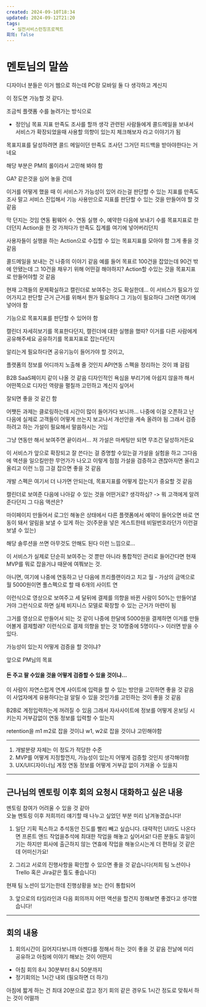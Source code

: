 ```yaml
---
created: 2024-09-10T18:34
updated: 2024-09-12T21:20
tags:
  - 실전서비스런칭프로젝트
회의: false
---
```

# 멘토님의 말씀
디자이너 분들은 이거 웹으로 하는데 PC랑 모바일 둘 다 생각하고 계신지

이 정도면 가능할 것 같다. 

조금씩 플랫폼 수를 늘려가는 방식으로

- 정인님 목표 지표
만족도 조사를 할까 생각
관련된 사람들에게 콜드메일을 보내서 서비스가 확장되었을때 사용할 의향이 있는지 체크해보자 라고 이야기가 됨

목표지표를 달성하려면 콜드 메일이던 만족도 조사던 그거던 피드백을 받아야한다는 거네요 

해당 부분은 PM의 롤이라서 고민해 봐야 함 

GA? 같은것을 심어 놓을 건데 

이거를 어떻게 했을 때 이 서비스가 가능성이 있어 라는걸 판단할 수 있는 지표를 만족도 조사 말고 서비스 진입해서 기능 사용만으로 지표를 판단할 수 있는 것을 만들어야 할 것 같음

막 던지는 것임
연동 펌웨어 수. 연동 실행 수, 예약한 다음에 보내기 수를 목표지표로 한더던지 
Action을 한 것 가져다가 만족도 집계를 여기에 넣어버리던지

사용자들이 실행을 하는 Action으로 수집할 수 있는 목표지표를 모아야 함 그게 좋을 것 같음

콜드메일을 보내는 건 나중의 이야기 같음 예를 들어 목표르 100건을 잡았는데 90건 밖에 안됐는데 그 10건을 채우기 위해 어떤걸 해야하지? Action할 수있는 것을 목표지표로 만들어야할 것 같음

현재 고객들의 문제확실하고 캘린더로 보여주는 것도 확실한데... 
이 서비스가 필요가 있어가지고 판단할 근거
근거를 위해서 뭔가 필요하다 그 기능이 필요하다 그러면 여기에 넣어야 함

기능으로 목표지표를 판단할 수 있어야 함

캘린더 자세히보기를 목표한다던지, 캘린더에 대한 실행을 했따? 이거를 다른 사람에게 공유해주세요 공유하기를 목표지표로 잡는다던지

알리는게 필요하다면 공유기능이 들어가야 할 것이고, 

플랫폼의 정보를 어디까지 노출해 줄 것인지
API연동 스펙을 정리하는 것이 꽤 걸림

B2B SaaS페이지 같이 나올 것 같음
디자인적인 욕심을 부리기에 아쉽지 않을까 해서 
어떤쪽으로 디자인 역량을 펼칠까 고민하고 계신지 싶어서

잘되면 좋을 것 같긴 함

어쨋든 과제는 
클로링하는데 시간이 많이 들어가다 보니까... 
나중에 이걸 오픈하고 난 다음에 실제로 고객들이 어떻게 쓰는지 보고나서 개선안을 계속 올려야 됨 그래서 검증하려고 하는 가설이 필요해서 말씀하시는 거임

그냥 연동만 해서 보여주면 끝이라서... 저 가설은 마케팅만 되면 무조건 달성하거든요

이 서비스가 앞으로 확장되고 잘 쓴다는 걸 증명할 수있는걸 가설을 실험을 하고 
그다음에 액션을 일으킬만한 무언가가 나오고 이렇게 점점 가설을 검증하고 괜찮아지면 올리고 올리고 이런 느낌 그걸 잡으면 좋을 것 같음

개발 스펙은 여기서 더 나가면 안되는데, 목표지표를 어떻게 잡는지가 중요할 것 같음

캘린더로 보여준 다음에 나아갈 수 있는 것을 어떤거로? 생각하심? -> 뭐 고객에게 알려준다던지 그 다음 액션은?

마이페이지 만들어서 로그인 해놓은 상태에서 다른 플랫폼에서 예약이 들어오면 바로 연동이 돼서 알림을 보낼 수 있게 하는 것(주문을 넣은 게스트한테 비밀번호라던가 이런걸 보낼 수 있는)

해당 솔루션을 쓰면 아무것도 안해도 된다 이런 느낌으로... 

이 서비스가 실제로 단순히 보여주는 것 뿐만 아니라 통합적인 관리로 들어간다면 현재 MVP를 뭐로 잡을거냐 때문에 여쭤보는 것.

아니면, 
여기에 나중에 연동하고 난 다음에 프리플랜이라고 치고 
월 - 가상의 금액으로 월 5000원이면 풀스펙으로 할 때 6개의 사이트 연

이런식으로 영상으로 보여주고 세 달뒤에 결제를 의향을 바뀐 사람이 50%는 만들어낼거야 그런식으로 하면 실제 비지니스 모델로 확장할 수 있는 근거가 마련이 됨

그거를 영상으로 만들어서 되는 것 같이
나중에 한달에 5000원을 결제하면 이거를 만들어볼게 결제할래? 이런식으로 결제 의향을 받는 것 10명중에 5명이다-> 이러면 받을 수 있다.

가능성이 있는지 어떻게 검증을 할 것이냐?

앞으로 PM님의 목표
#### 돈 주고 팔 수있을 것을 어떻게 검증할 수 있을 것이냐...
이 사람이 자연스럽게 연계 사이트에 입력을 할 수 있는 방안을 고민하면 좋을 것 같음
이 사업자에게 유용하다는걸 알릴 수 있을 것인가를 고민하는 것이 좋을 것 같음

B2B로 계정입력하는게 꺼려질 수 있음 그래서 자사사이트에 정보를 어떻게 온보딩 시키는지 거부감없이 연동 정보를 입력할 수 있는지

retention을 m1 m2로 잡을 것이냐 w1, w2로 잡을 것이냐 고민해야함

---

1. 개발분량 자체는 이 정도가 적당한 수준
2. MVP를 어떻게 지정할껀지, 가능성이 있는지 어떻게 검증할 것인지 생각해야함
3. UX/UI디자이너님 계정 연동 정보를 어떻게 거부감 없이 가져올 수 있을지
---
## 근나님의 멘토링 이후 회의 요청시 대화하고 싶은 내용
멘토링 참여가 어려울 수 있을 것 같아  
오늘 멘토링 이후 저희끼리 얘기할 때 나누고 싶었던 부분 미리 남겨놓겠습니다!  

1. 일단 기획 픽스하고 추석동안 진도를 빨리 빼고 싶습니다. 대략적인 UI라도 나온다면 프론트 엔드 작업을추석에 최대한 작업을 해놓고 싶어서요! 다른 분들도 휴일이기는 하지만 회사에 출근하지 않는 연휴에 작업을 해놓으시는게 더 편하실 것 같은데 어떠신가요!

1. 그리고 서로의 진행사항을 확인할 수 있으면 좋을 것 같습니다(저희 팀 노션이나 Trello 혹은 Jira같은 툴도 좋습니다)

현재 팀 노션이 있기는한데 진행상황을 보는 칸이 통합되어 

3. 앞으로의 타임라인과 다음 회의까지 어떤 액션을 할건지 정해보면 좋겠다고 생각했습니다!
---
## 회의 내용
1. 회의시간이 길어지다보니까 아젠다를 정해서 하는 것이 좋을 것 같음
   전날에 미리 공유하고 아침에 이야기 해보는 것이 어떤지
- 아침 회의 8시 30분부터 8시 50분까지
- 정기회의는 1시간 내외 (필요하면 더 하기)

아침에 짧게 하는 건 최대 20분으로 잡고 정기 회의 같은 경우도 1시간 정도로 맞춰서 하는 것이 어떨까 





